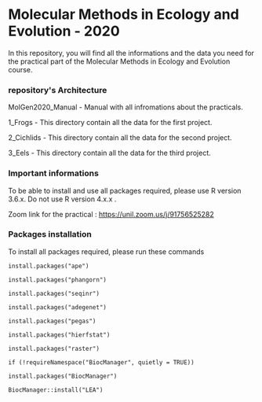 # Molecular Methods in Ecology and Evolution - 2020

In this repository, you will find all the informations and the data you need for the practical part of the Molecular Methods in Ecology and Evolution course.


### repository's Architecture 

MolGen2020_Manual			- Manual with all infromations about the practicals. 

1_Frogs								- This directory contain all the data for the first project.

2_Cichlids						- This directory contain all the data for the second project.

3_Eels								- This directory contain all the data for the third project.


### Important informations

To be able to install and use all packages required, please use R version 3.6.x. Do not use R version 4.x.x .

Zoom link for the practical :  https://unil.zoom.us/j/91756525282



### Packages installation

To install all packages required, please run these commands

`install.packages("ape")`

`install.packages("phangorn")`

`install.packages("seqinr")`

`install.packages("adegenet")`

`install.packages("pegas")`

`install.packages("hierfstat")`

`install.packages("raster")`

`if (!requireNamespace("BiocManager", quietly = TRUE))`

`install.packages("BiocManager")`

`BiocManager::install("LEA")`
